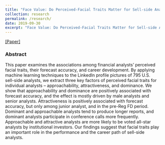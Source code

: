 ```yaml
---
title: "Face Value: Do Perceived-Facial Traits Matter for Sell-side Analysts?"
collection: research
permalink: /research/
date: 2019-09-30
excerpt: "Face Value: Do Perceived-Facial Traits Matter for Sell-side Analysts?"
---
```

[[Paper]]()
### Abstract
This paper examines the associations among financial analysts’ perceived facial traits, their forecast accuracy, and career development. By applying machine learning techniques to the LinkedIn profile pictures of 795 U.S. sell-side analysts, we extract three key factors of perceived facial traits for individual analysts – approachability, attractiveness, and dominance. We show that approachability and dominance are positively associated with forecast accuracy, and the effect is mostly driven by male analysts and senior analysts. Attractiveness is positively associated with forecast accuracy, but only among junior analyst, and in the pre-Reg FD period. Dominant and approachable analysts tend to produce longer reports, and dominant analysts participate in conference calls more frequently. Approachable and attractive analysts are more likely to be voted all-star analysts by institutional investors. Our findings suggest that facial traits play an important role in the performance and the career path of sell-side analysts.



